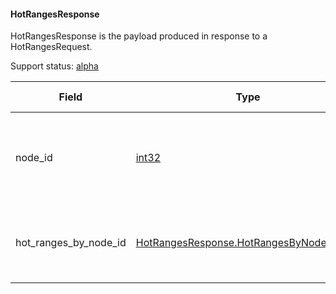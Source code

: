 

<a name="cockroach.server.serverpb.HotRangesResponse"></a>
#### HotRangesResponse

HotRangesResponse is the payload produced in response
to a HotRangesRequest.

Support status: [alpha](#support-status)


| Field | Type | Label | Description | Support status |
| ----- | ---- | ----- | ----------- | -------------- |
| node_id | [int32](#int32) |  | NodeID is the node that received the HotRangesRequest and forwarded requests to the selected target node(s). | [alpha](#support-status) |
| hot_ranges_by_node_id | [HotRangesResponse.HotRangesByNodeIdEntry](#cockroach.server.serverpb.HotRangesResponse.HotRangesByNodeIdEntry) | repeated | HotRangesByNodeID contains a hot range report for each selected target node ID in the HotRangesRequest. | [alpha](#support-status) |


